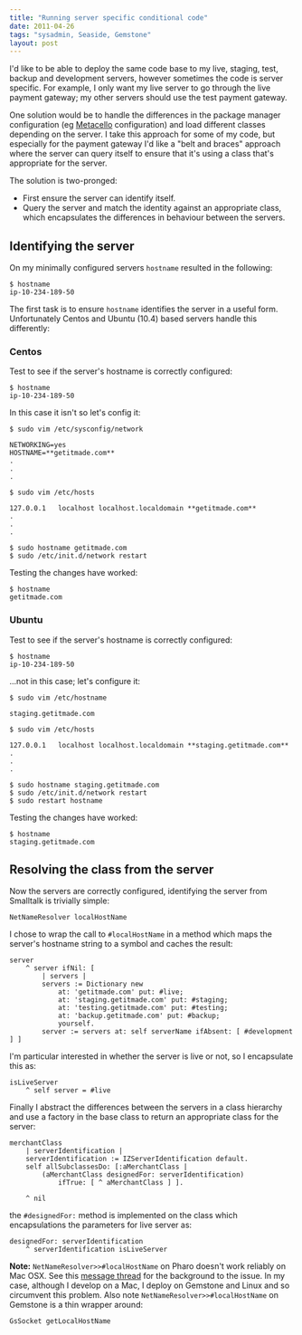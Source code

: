 ```yaml
---
title: "Running server specific conditional code"
date: 2011-04-26
tags: "sysadmin, Seaside, Gemstone"
layout: post
---
```

I'd like to be able to deploy the same code base to my live, staging, test, backup and development servers, however sometimes the code is server specific. For example, I only want my live server to go through the live payment gateway; my other servers should use the test payment gateway.

One solution would be to handle the differences in the package manager configuration (eg [Metacello](http://code.google.com/p/metacello/) configuration) and load different classes depending on the server. I take this approach for some of my code, but especially for the payment gateway I'd like a "belt and braces" approach where the server can query itself to ensure that it's using a class that's appropriate for the server.

The solution is two-pronged:

* First ensure the server can identify itself.
* Query the server and match the identity against an appropriate class, which encapsulates the differences in behaviour between the servers.


## Identifying the server
On my minimally configured servers `hostname` resulted in the following:

```
$ hostname
ip-10-234-189-50
```

The first task is to ensure `hostname` identifies the server in a useful form. Unfortunately Centos and Ubuntu (10.4) based servers handle this differently:

### Centos
Test to see if the server's hostname is correctly configured:

```
$ hostname
ip-10-234-189-50
```

In this case it isn't so let's config it:

```
$ sudo vim /etc/sysconfig/network
```

```
NETWORKING=yes
HOSTNAME=**getitmade.com**
.
.
.
```

```
$ sudo vim /etc/hosts
```
```
127.0.0.1   localhost localhost.localdomain **getitmade.com**
.
.
.
```


```
$ sudo hostname getitmade.com
$ sudo /etc/init.d/network restart
```

Testing the changes have worked:
```
$ hostname
getitmade.com
```

### Ubuntu
Test to see if the server's hostname is correctly configured:

```
$ hostname
ip-10-234-189-50
```

...not in this case; let's configure it:

```
$ sudo vim /etc/hostname
```

```
staging.getitmade.com
```

```
$ sudo vim /etc/hosts
```
```
127.0.0.1   localhost localhost.localdomain **staging.getitmade.com**
.
.
.
```

```
$ sudo hostname staging.getitmade.com
$ sudo /etc/init.d/network restart
$ sudo restart hostname
```

Testing the changes have worked:

```
$ hostname
staging.getitmade.com
```

## Resolving the class from the server
Now the servers are correctly configured, identifying the server from Smalltalk is trivially simple:

```smalltalk
NetNameResolver localHostName
```

I chose to wrap the call to `#localHostName` in a method which maps the server's hostname string to a symbol and caches the result:

```smalltalk
server
	^ server ifNil: [
		| servers |
		servers := Dictionary new
		 	at: 'getitmade.com' put: #live;
			at: 'staging.getitmade.com' put: #staging;
			at: 'testing.getitmade.com' put: #testing;
			at: 'backup.getitmade.com' put: #backup;
			yourself.
		server := servers at: self serverName ifAbsent: [ #development ] ]
```


I'm particular interested in whether the server is live or not, so I encapsulate this as:

```smalltalk
isLiveServer
	^ self server = #live
```

Finally I abstract the differences between the servers in a class hierarchy and use a factory in the base class to return an appropriate class for the server:

```smalltalk
merchantClass
	| serverIdentification |
	serverIdentification := IZServerIdentification default.
	self allSubclassesDo: [:aMerchantClass |
		(aMerchantClass designedFor: serverIdentification)
			ifTrue: [ ^ aMerchantClass ] ].

	^ nil
```


the `#designedFor:` method is implemented on the class which encapsulations the parameters for live server as:

```smalltalk
designedFor: serverIdentification
	^ serverIdentification isLiveServer
```


**Note:** `NetNameResolver>>#localHostName` on Pharo doesn't work reliably on Mac OSX. See this [message thread](http://lists.squeakfoundation.org/pipermail/squeak-dev/2010-March/146746.html) for the background to the issue. In my case, although I develop on a Mac, I deploy on Gemstone and Linux and so circumvent this problem. Also note `NetNameResolver>>#localHostName` on Gemstone is a thin wrapper around:

```smalltalk
GsSocket getLocalHostName
```
